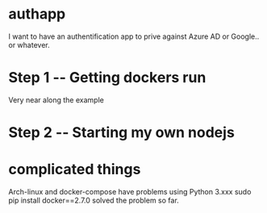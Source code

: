 # authapp
I want to have an authentification app to prive against Azure AD or Google.. or whatever. 

# Step 1 -- Getting dockers run
Very near along the example

# Step 2 -- Starting my own nodejs

# complicated things
Arch-linux and docker-compose have problems using Python 3.xxx 
  sudo pip install docker==2.7.0
solved the problem so far.
